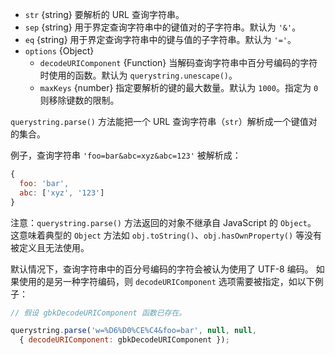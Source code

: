 <!-- YAML
added: v0.1.25
changes:
  - version: v8.0.0
    pr-url: https://github.com/nodejs/node/pull/10967
    description: Multiple empty entries are now parsed correctly (e.g. `&=&=`).
  - version: v6.0.0
    pr-url: https://github.com/nodejs/node/pull/6055
    description: The returned object no longer inherits from `Object.prototype`.
  - version: v6.0.0, v4.2.4
    pr-url: https://github.com/nodejs/node/pull/3807
    description: The `eq` parameter may now have a length of more than `1`.
-->

* `str` {string} 要解析的 URL 查询字符串。
* `sep` {string} 用于界定查询字符串中的键值对的子字符串。默认为 `'&'`。
* `eq` {string} 用于界定查询字符串中的键与值的子字符串。默认为 `'='`。
* `options` {Object}
  * `decodeURIComponent` {Function} 当解码查询字符串中百分号编码的字符时使用的函数。默认为 `querystring.unescape()`。
  * `maxKeys` {number} 指定要解析的键的最大数量。默认为 `1000`。指定为 `0` 则移除键数的限制。

`querystring.parse()` 方法能把一个 URL 查询字符串（`str`）解析成一个键值对的集合。

例子，查询字符串 `'foo=bar&abc=xyz&abc=123'` 被解析成：

<!-- eslint-disable -->
```js
{
  foo: 'bar',
  abc: ['xyz', '123']
}
```

注意：`querystring.parse()` 方法返回的对象不继承自 JavaScript 的 `Object`。
这意味着典型的 `Object` 方法如 `obj.toString()`、`obj.hasOwnProperty()` 等没有被定义且无法使用。

默认情况下，查询字符串中的百分号编码的字符会被认为使用了 UTF-8 编码。
如果使用的是另一种字符编码，则 `decodeURIComponent` 选项需要被指定，如以下例子：

```js
// 假设 gbkDecodeURIComponent 函数已存在。

querystring.parse('w=%D6%D0%CE%C4&foo=bar', null, null,
  { decodeURIComponent: gbkDecodeURIComponent });
```

